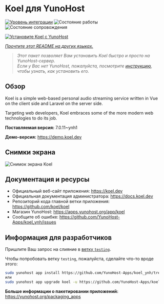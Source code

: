 <!--
Важно: этот README был автоматически сгенерирован <https://github.com/YunoHost/apps/tree/master/tools/readme_generator>
Он НЕ ДОЛЖЕН редактироваться вручную.
-->

# Koel для YunoHost

[![Уровень интеграции](https://dash.yunohost.org/integration/koel.svg)](https://ci-apps.yunohost.org/ci/apps/koel/) ![Состояние работы](https://ci-apps.yunohost.org/ci/badges/koel.status.svg) ![Состояние сопровождения](https://ci-apps.yunohost.org/ci/badges/koel.maintain.svg)

[![Установите Koel с YunoHost](https://install-app.yunohost.org/install-with-yunohost.svg)](https://install-app.yunohost.org/?app=koel)

*[Прочтите этот README на других языках.](./ALL_README.md)*

> *Этот пакет позволяет Вам установить Koel быстро и просто на YunoHost-сервер.*  
> *Если у Вас нет YunoHost, пожалуйста, посмотрите [инструкцию](https://yunohost.org/install), чтобы узнать, как установить его.*

## Обзор

Koel is a simple web-based personal audio streaming service written in Vue on the client side and Laravel on the server side.

Targeting web developers, Koel embraces some of the more modern web technologies to do its job.


**Поставляемая версия:** 7.0.11~ynh1

**Демо-версия:** <https://demo.koel.dev>

## Снимки экрана

![Снимок экрана Koel](./doc/screenshots/showcase.png)

## Документация и ресурсы

- Официальный веб-сайт приложения: <https://koel.dev>
- Официальная документация администратора: <https://docs.koel.dev>
- Репозиторий кода главной ветки приложения: <https://github.com/koel/koel>
- Магазин YunoHost: <https://apps.yunohost.org/app/koel>
- Сообщите об ошибке: <https://github.com/YunoHost-Apps/koel_ynh/issues>

## Информация для разработчиков

Пришлите Ваш запрос на слияние в [ветку `testing`](https://github.com/YunoHost-Apps/koel_ynh/tree/testing).

Чтобы попробовать ветку `testing`, пожалуйста, сделайте что-то вроде этого:

```bash
sudo yunohost app install https://github.com/YunoHost-Apps/koel_ynh/tree/testing --debug
или
sudo yunohost app upgrade koel -u https://github.com/YunoHost-Apps/koel_ynh/tree/testing --debug
```

**Больше информации о пакетировании приложений:** <https://yunohost.org/packaging_apps>
